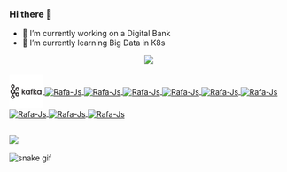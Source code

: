 ### Hi there 👋

- 🔭 I’m currently working on a Digital Bank 
- 🌱 I’m currently learning Big Data in K8s

<div align="center">
  <a href="https://github.com/mromarcel">
  <img height="180em" src="https://github-readme-stats.vercel.app/api?username=mromarcel&show_icons=true&theme=dark&include_all_commits=true&count_private=true"/>
</div>

<div style="display: inline_block"><br>
  
  <!-- Ingestion -->
  <img align="center" alt="Rafa-Js" height="60" width="60" src="https://raw.githubusercontent.com/devicons/devicon/master/icons/apachekafka/apachekafka-original-wordmark.svg"/>
  
  <!-- Processing -->
  <img align="center" alt="Rafa-Js" height="60" width="60" src="https://upload.wikimedia.org/wikipedia/commons/f/f3/Apache_Spark_logo.svg" />

  <!-- Programing Language -->
  <img align="center" alt="Rafa-Js" height="60" width="60" src="https://cdn.jsdelivr.net/gh/devicons/devicon/icons/python/python-original-wordmark.svg" />
  
  <!-- Databases -->
  <img align="center" alt="Rafa-Js" height="60" width="60" src="https://cdn.jsdelivr.net/gh/devicons/devicon/icons/microsoftsqlserver/microsoftsqlserver-plain-wordmark.svg" />
  <img align="center" alt="Rafa-Js" height="60" width="60" src="https://cdn.jsdelivr.net/gh/devicons/devicon/icons/oracle/oracle-original.svg" />
  <img align="center" alt="Rafa-Js" height="60" width="60" src="https://cdn.jsdelivr.net/gh/devicons/devicon/icons/mysql/mysql-original-wordmark.svg" />
  <img align="center" alt="Rafa-Js" height="60" width="60" src="https://cdn.jsdelivr.net/gh/devicons/devicon/icons/postgresql/postgresql-original-wordmark.svg" />
  
  <!-- IaC -->
  <img align="center" alt="Rafa-Js" height="60" width="60" src="https://cdn.jsdelivr.net/gh/devicons/devicon/icons/terraform/terraform-original-wordmark.svg" />
  
  <!-- Operating System -->
  <img align="center" alt="Rafa-Js" height="30" width="30" src="https://cdn.jsdelivr.net/gh/devicons/devicon/icons/linux/linux-original.svg" />
  
  <!-- CICD -->
  <img align="center" alt="Rafa-Js" height="60" width="60" src="https://cdn.jsdelivr.net/gh/devicons/devicon/icons/argocd/argocd-original-wordmark.svg" />
 
</div>

##
 
<div>
  <a href="https://www.linkedin.com/in/marcel-o-111208ab/" target="_blank"><img src="https://img.shields.io/badge/-LinkedIn-%230077B5?style=for-the-badge&logo=linkedin&logoColor=white" target="_blank"></a> 
</div>

  ![snake gif](https://github.com/mromarcel/mromarcel/blob/output/github-contribution-grid-snake.gif)
